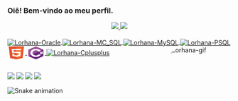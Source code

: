 ### Oiê! Bem-vindo ao meu perfil. 

<div align="center">
  <a href="https://github.com/lorhanaroncetti">
  <img height="150em" src="https://github-readme-stats.vercel.app/api?username=lorhanaroncetti&show_icons=true&theme=gruvbox&include_all_commits=true&count_private=true"/>
  <img height="150em" src="https://github-readme-stats.vercel.app/api/top-langs/?username=lorhanaroncetti&layout=compact&langs_count=7&theme=gruvbox"/>
</div>
  
  <div style="display: inline_block"><br>
  <img align="center" alt="Lorhana-Oracle" height="30" width="40" src="https://cdn.jsdelivr.net/gh/devicons/devicon/icons/oracle/oracle-original.svg">
  <img align="center" alt="Lorhana-MC_SQL" height="30" width="40" src="https://cdn.jsdelivr.net/gh/devicons/devicon/icons/microsoftsqlserver/microsoftsqlserver-plain.svg">
  <img align="center" alt="Lorhana-MySQL" height="30" width="40" src="https://cdn.jsdelivr.net/gh/devicons/devicon/icons/mysql/mysql-original.svg">
  <img align="center" alt="Lorhana-PSQL" height="30" width="40" src="https://cdn.jsdelivr.net/gh/devicons/devicon/icons/postgresql/postgresql-plain.svg">
  <img align="center" alt="Lorhana-HTML" height="30" width="40" src="https://raw.githubusercontent.com/devicons/devicon/master/icons/html5/html5-original.svg">
  <img align="center" alt="Lorhana-Csharp" height="30" width="40" src="https://raw.githubusercontent.com/devicons/devicon/master/icons/csharp/csharp-original.svg">
  <img align="center" alt="Lorhana-Cplusplus" height="30" width="40" src="https://cdn.jsdelivr.net/gh/devicons/devicon/icons/cplusplus/cplusplus-plain.svg">
  <img align="right" alt="Lorhana-gif" height="150" width="150" style="border-radius:50px;" src="https://user-images.githubusercontent.com/69554007/200893712-5465d490-6b27-4c7d-9e93-d68cfc33f17a.gif">
  </div>

  ##

  <div>
    <a href="mailto:lorhanacomarela@outlook.com"><img src="https://img.shields.io/badge/Microsoft_Outlook-0078D4?style=for-the-badge&logo=microsoft-outlook&logoColor=white" target="_blank"></a>
    <a href="https://api.whatsapp.com/send?phone=5527998028119&text=Ol%C3%A1!%20Como%20vai%3F" target="_blank"><img src="https://img.shields.io/badge/WhatsApp-25D366?style=for-the-badge&logo=whatsapp&logoColor=white" target="_blank"></a> 
    <a href="https://www.linkedin.com/in/lorhana-roncetti-6b6b181b5" target="_blank"><img src="https://img.shields.io/badge/-LinkedIn-%230077B5?style=for-the-badge&logo=linkedin&logoColor=white" target="_blank"></a> 
     <a href="https://instagram.com/lorhanaroncetti" target="_blank"><img src="https://img.shields.io/badge/-Instagram-%23E4405F?style=for-the-badge&logo=instagram&logoColor=white" target="_blank"></a>
    
  ![Snake animation](https://github.com/lorhanaroncetti/lorhanaroncetti/blob/output/github-contribution-grid-snake.svg)

    
  </div>
  
  
  
